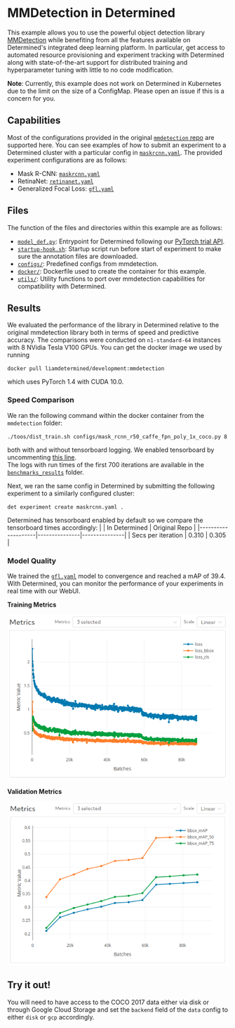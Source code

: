# MMDetection in Determined
This example allows you to use the powerful object detection library [MMDetection](https://github.com/open-mmlab/mmdetection) while benefiting from all the features available on Determined's integrated deep learning platform.  In particular, get access to automated resource provisioning and experiment tracking with Determined along with state-of-the-art support for distributed training and hyperparameter tuning with little to no code modification.  

**Note**: Currently, this example does not work on Determined in Kubernetes due to the limit on the size of a ConfigMap.  Please open an issue if this is a concern for you.

## Capabilities
Most of the configurations provided in the original [`mmdetection` repo](https://github.com/open-mmlab/mmdetection/tree/master/configs) are supported here.  You can see examples of how to submit an experiment to a Determined cluster with a particular config in [`maskrcnn.yaml`](maskrcnn.yaml).  The provided experiment configurations are as follows:
* Mask R-CNN: [`maskrcnn.yaml`](mask_rcnn.yaml)
* RetinaNet: [`retinanet.yaml`](retinanet.yaml)
* Generalized Focal Loss: [`gfl.yaml`](gfl.yaml)

## Files
The function of the files and directories within this example are as follows:
* [`model_def.py`](model_def.py): Entrypoint for Determined following our [PyTorch trial API](https://docs.determined.ai/latest/reference/api/pytorch.html).
* [`startup-hook.sh`](startup-hook.sh): Startup script run before start of experiment to make sure the annotation files are downloaded.
* [`configs/`](configs): Predefined configs from mmdetection.
* [`docker/`](docker): Dockerfile used to create the container for this example.
* [`utils/`](utils): Utility functions to port over mmdetection capabilities for compatibility with Determined.

## Results
We evaluated the performance of the library in Determined relative to the original mmdetection library both in terms of speed and predictive accuracy.  The comparisons were conducted on `n1-standard-64` instances with 8 NVidia Tesla V100 GPUs.
You can get the docker image we used by running
```
docker pull liamdetermined/development:mmdetection
``` 
which uses PyTorch 1.4 with CUDA 10.0.  

### Speed Comparison
We ran the following command within the docker container from the `mmdetection` folder:
```
./toos/dist_train.sh configs/mask_rcnn_r50_caffe_fpn_poly_1x_coco.py 8
```
both with and without tensorboard logging.  We enabled tensorboard by uncommenting [this line](https://github.com/open-mmlab/mmdetection/blob/master/configs/_base_/default_runtime.py#L7).  
The logs with run times of the first 700 iterations are available in the [`benchmarks_results`](./benchmark_results) folder.

Next, we ran the same config in Determined by submitting the following experiment to a similarly configured cluster:
```
det experiment create maskrcnn.yaml .
```

Determined has tensorboard enabled by default so we compare the tensorboard times accordingly:
|                    | In Determined | Original Repo |
|--------------------|---------------|---------------|
| Secs per iteration | 0.310         | 0.305         |


### Model Quality
We trained the [`gfl.yaml`](gfl.yaml) model to convergence and reached a mAP of 39.4. With Determined, you can monitor the performance of your experiments in real time with our WebUI.

**Training Metrics**

![Training Metrics](./imgs/train_metrics.png "Training Metrics")

**Validation Metrics**

![Validation Metrics](./imgs/val_metrics.png "Validation Metrics")


## Try it out!
You will need to have access to the COCO 2017 data either via disk or through Google Cloud Storage and set the `backend` field of the `data` config to either `disk` or `gcp` accordingly.

